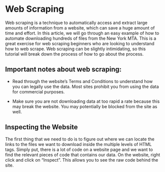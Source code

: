 # Web Scraping

Web scraping is a technique to automatically access and extract large amounts of information from a website, which can save a huge amount of time and effort. In this article, we will go through an easy example of how to automate downloading hundreds of files from the New York MTA. This is a great exercise for web scraping beginners who are looking to understand how to web scrape. Web scraping can be slightly intimidating, so this tutorial will break down the process of how to go about the process.

## Important notes about web scraping:

- Read through the website’s Terms and Conditions to understand how you can legally use the data. Most sites prohibit you from using the data for commercial purposes.

- Make sure you are not downloading data at too rapid a rate because this may break the website. You may potentially be blocked from the site as well.

## Inspecting the Website

The first thing that we need to do is to figure out where we can locate the links to the files we want to download inside the multiple levels of HTML tags. Simply put, there is a lot of code on a website page and we want to find the relevant pieces of code that contains our data.
On the website, right click and click on “Inspect”. This allows you to see the raw code behind the site.
